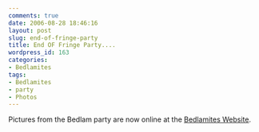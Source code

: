 ```yaml
---
comments: true
date: 2006-08-28 18:46:16
layout: post
slug: end-of-fringe-party
title: End OF Fringe Party....
wordpress_id: 163
categories:
- Bedlamites
tags:
- Bedlamites
- party
- Photos
---
```


Pictures from the Bedlam party are now online at the [Bedlamites Website](http://www.bedlamites.co.uk/v/Events/fringe_2006/).
